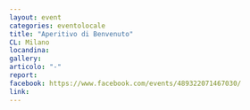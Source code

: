 ```yaml
---
layout: event
categories: eventolocale
title: "Aperitivo di Benvenuto"
CL: Milano
locandina:
gallery:
articolo: "-"
report:
facebook: https://www.facebook.com/events/489322071467030/
link: 
---
```

